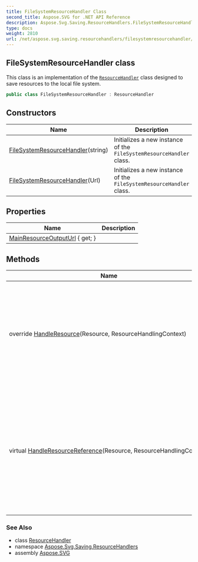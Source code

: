 ```yaml
---
title: FileSystemResourceHandler Class
second_title: Aspose.SVG for .NET API Reference
description: Aspose.Svg.Saving.ResourceHandlers.FileSystemResourceHandler class. This class is an implementation of the ResourceHandler class designed to save resources to the local file system
type: docs
weight: 2810
url: /net/aspose.svg.saving.resourcehandlers/filesystemresourcehandler/
---
```

## FileSystemResourceHandler class

This class is an implementation of the [`ResourceHandler`](../resourcehandler/) class designed to save resources to the local file system.

```csharp
public class FileSystemResourceHandler : ResourceHandler
```

## Constructors

| Name | Description |
| --- | --- |
| [FileSystemResourceHandler](filesystemresourcehandler/#constructor_1)(string) | Initializes a new instance of the `FileSystemResourceHandler` class. |
| [FileSystemResourceHandler](filesystemresourcehandler/#constructor)(Url) | Initializes a new instance of the `FileSystemResourceHandler` class. |

## Properties

| Name | Description |
| --- | --- |
| [MainResourceOutputUrl](../../aspose.svg.saving.resourcehandlers/filesystemresourcehandler/mainresourceoutputurl/) { get; } |  |

## Methods

| Name | Description |
| --- | --- |
| override [HandleResource](../../aspose.svg.saving.resourcehandlers/filesystemresourcehandler/handleresource/)(Resource, ResourceHandlingContext) | This method is responsible for handling the resource. In it you can save the [`Resource`](../../aspose.svg.saving/resource/) to the stream or embed it into the parent resource. |
| virtual [HandleResourceReference](../../aspose.svg.saving.resourcehandlers/resourcehandler/handleresourcereference/)(Resource, ResourceHandlingContext) | This method is responsible for handling the resource reference. In this method, you can set what the reference to the resource being handled will look like. |

### See Also

* class [ResourceHandler](../resourcehandler/)
* namespace [Aspose.Svg.Saving.ResourceHandlers](../../aspose.svg.saving.resourcehandlers/)
* assembly [Aspose.SVG](../../)
